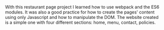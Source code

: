 With this restaurant page project I learned how to use webpack and the ES6 modules. It was also a good practice for how to create the pages' content using only Javascript and how to manipulate the DOM. The website created is a simple one with four different sections: home, menu, contact, policies.  